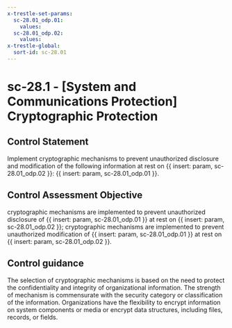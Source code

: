 ```yaml
---
x-trestle-set-params:
  sc-28.01_odp.01:
    values:
  sc-28.01_odp.02:
    values:
x-trestle-global:
  sort-id: sc-28.01
---
```


# sc-28.1 - \[System and Communications Protection\] Cryptographic Protection

## Control Statement

Implement cryptographic mechanisms to prevent unauthorized disclosure and modification of the following information at rest on {{ insert: param, sc-28.01_odp.02 }}: {{ insert: param, sc-28.01_odp.01 }}.

## Control Assessment Objective

cryptographic mechanisms are implemented to prevent unauthorized disclosure of {{ insert: param, sc-28.01_odp.01 }} at rest on {{ insert: param, sc-28.01_odp.02 }};
cryptographic mechanisms are implemented to prevent unauthorized modification of {{ insert: param, sc-28.01_odp.01 }} at rest on {{ insert: param, sc-28.01_odp.02 }}.

## Control guidance

The selection of cryptographic mechanisms is based on the need to protect the confidentiality and integrity of organizational information. The strength of mechanism is commensurate with the security category or classification of the information. Organizations have the flexibility to encrypt information on system components or media or encrypt data structures, including files, records, or fields.
